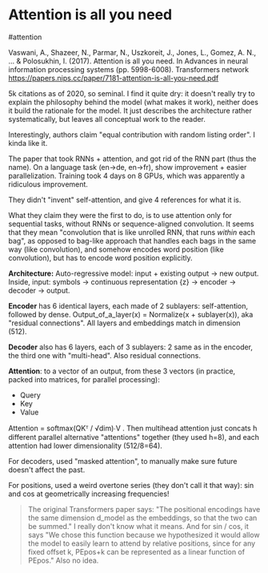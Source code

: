 # Attention is all you need
#attention

Vaswani, A., Shazeer, N., Parmar, N., Uszkoreit, J., Jones, L., Gomez, A. N., ... & Polosukhin, I. (2017). Attention is all you need. In Advances in neural information processing systems (pp. 5998-6008).
Transformers network
https://papers.nips.cc/paper/7181-attention-is-all-you-need.pdf

5k citations as of 2020, so seminal. I find it quite dry: it doesn't really try to explain the philosophy behind the model (what makes it work), neither does it build the rationale for the model. It just describes the architecture rather systematically, but leaves all conceptual work to the reader.

Interestingly, authors claim "equal contribution with random listing order". I kinda like it.

The paper that took RNNs + attention, and got rid of the RNN part (thus the name). On a language task (en→de, en→fr), show improvement + easier parallelization. Training took 4 days on 8 GPUs, which was apparently a ridiculous improvement.

They didn't "invent" self-attention, and give 4 references for what it is.

What they claim they were the first to do, is to use attention only for sequential tasks, without RNNs or sequence-aligned convolution. It seems that they mean "convolution that is like unrolled RNN, that runs _within_ each bag", as opposed to bag-like approach that handles each bags in the same way (like convolution), and somehow encodes word position (like convolution), but has to encode word position explicitly.

**Architecture:** Auto-regressive model: input + existing output → new output. Inside, input: symbols → continuous representation {z} → encoder → decoder → output. 

**Encoder** has 6 identical layers, each made of 2 sublayers: self-attention, followed by dense. Output_of_a_layer(x) = Normalize(x + sublayer(x)), aka "residual connections". All layers and embeddings match in dimension (512).

**Decoder** also has 6 layers, each of 3 sublayers: 2 same as in the encoder, the third one with "multi-head". Also residual connections.

**Attention**:  to a vector of an output, from these 3 vectors (in practice, packed into matrices, for parallel processing):
* Query
* Key
* Value

Attention = softmax(QKᵀ / √dim)∙V . Then multihead attention just concats h different parallel alternative "attentions" together (they used h=8), and each attention had lower dimensionality (512/8=64).

For decoders, used "masked attention", to manually make sure future doesn't affect the past.

For positions, used a weird overtone series (they don't call it that way): sin and cos at geometrically increasing frequencies!

> The original Transformers paper says: "The positional encodings have the same dimension d_model as the embeddings, so that the two can be summed." I really don't know what it means. And for sin / cos, it says "We chose this function because we hypothesized it would allow the model to easily learn to attend by relative positions, since for any fixed offset k, PEpos+k can be represented as a linear function of PEpos." Also no idea.